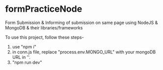 # formPracticeNode
Form Submission &amp; Informing of submission on same page using NodeJS &amp; MongoDB &amp; their libraries/frameworks

To use this project, follow these steps-
1) use "npm i"
2) in conn.js file, replace "process.env.MONGO_URL" with your mongoDB URL in ''.
3) "npm run dev"

